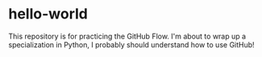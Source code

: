 # hello-world
This repository is for practicing the GitHub Flow.
I'm about to wrap up a specialization in Python, I probably should understand how to use GitHub!
